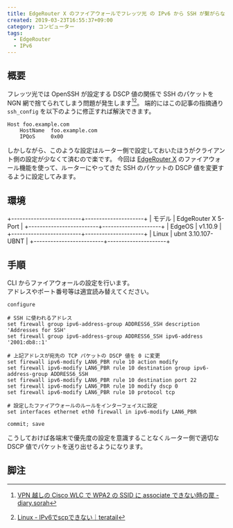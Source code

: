 ```yaml
---
title: EdgeRouter X のファイアウォールでフレッツ光 の IPv6 から SSH が繫がらない問題を解決する
created: 2019-03-23T16:55:37+09:00
category: コンピューター
tags:
  - EdgeRouter
  - IPv6
---
```

## 概要

フレッツ光では OpenSSH が設定する DSCP 値の関係で SSH のパケットを NGN 網で捨てられてしまう問題が発生します[^1][^2]。
端的にはこの記事の指摘通り `ssh_config` を以下のように修正すれば解決できます。

```
Host foo.example.com
    HostName  foo.example.com
    IPQoS     0x00
```

しかしながら、このような設定はルーター側で設定しておいたほうがクライアント側の設定が少なくて済むので楽です。
今回は [EdgeRouter X](https://www.ui.com/edgemax/edgerouter-x/) のファイアウォール機能を使って、ルーターにやってきた SSH のパケットの DSCP 値を変更するように設定してみます。

## 環境

+-------------------------+---------------------+
| モデル                  | EdgeRouter X 5-Port |
+-------------------------+---------------------+
| EdgeOS                  | v1.10.9             |
+-------------------------+---------------------+
| Linux                   | ubnt 3.10.107-UBNT  |
+-------------------------+---------------------+

## 手順

CLI からファイアウォールの設定を行います。  
アドレスやポート番号等は適宜読み替えてください。

<!-- more -->

```bash{outputLines: 2,3,6,7,13,14,16}
configure

# SSH に使われるアドレス
set firewall group ipv6-address-group ADDRESS6_SSH description 'Addresses for SSH'
set firewall group ipv6-address-group ADDRESS6_SSH ipv6-address '2001:db8::1'

# 上記アドレスが宛先の TCP パケットの DSCP 値を 0 に変更
set firewall ipv6-modify LAN6_PBR rule 10 action modify
set firewall ipv6-modify LAN6_PBR rule 10 destination group ipv6-address-group ADDRESS6_SSH
set firewall ipv6-modify LAN6_PBR rule 10 destination port 22
set firewall ipv6-modify LAN6_PBR rule 10 modify dscp 0
set firewall ipv6-modify LAN6_PBR rule 10 protocol tcp

# 設定したファイアウォールのルールをインターフェイスに設定
set interfaces ethernet eth0 firewall in ipv6-modify LAN6_PBR

commit; save
```

こうしておけば各端末で優先度の設定を意識することなくルーター側で適切な DSCP 値でパケットを送り出せるようになります。

## 脚注

[^1]: [VPN 越しの Cisco WLC で WPA2 の SSID に associate できない時の罠 - diary.sorah](https://diary.sorah.jp/2017/06/18/wlc-over-flets-ngn-dscp)
[^2]: [Linux - IPv6でscpできない｜teratail](https://teratail.com/questions/109654)
